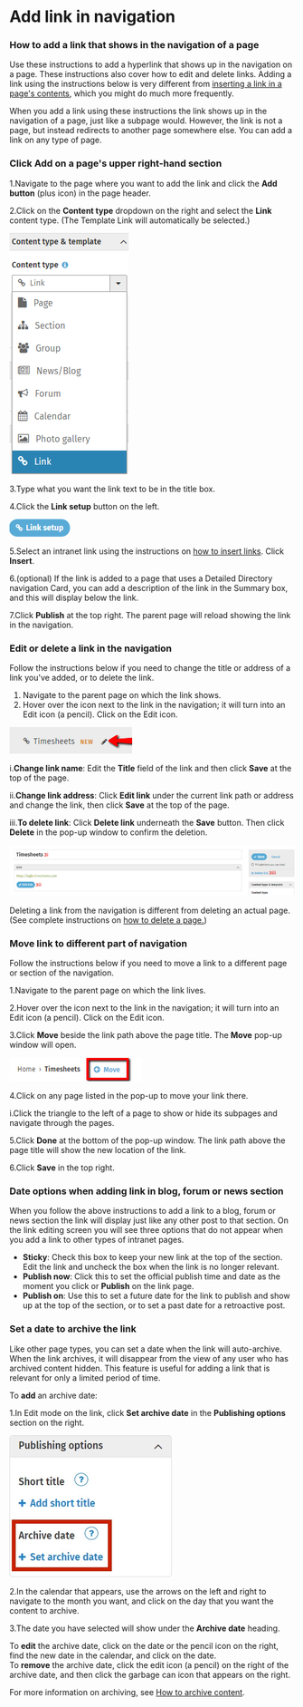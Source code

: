 # Add link in navigation



### How to add a link that shows in the navigation of a page

Use these instructions to add a hyperlink that shows up in the navigation on a page. These instructions also cover how to edit and delete links. Adding a link using the instructions below is very different from [inserting a link in a page's contents](../edit-page-contents/insert-links/), which you might do much more frequently.  
  
When you add a link using these instructions the link shows up in the navigation of a page, just like a subpage would. However, the link is not a page, but instead redirects to another page somewhere else. You can add a link on any type of page.

### Click Add on a page's upper right-hand section

1.Navigate to the page where you want to add the link and click the **Add button** \(plus icon\) in the page header.

2.Click on the **Content type** dropdown on the right and select the **Link** content type. \(The Template Link will automatically be selected.\)

![](../../.gitbook/assets/1%20%289%29.png)



3.Type what you want the link text to be in the title box.

4.Click the **Link setup** button on the left.

![](../../.gitbook/assets/2%20%286%29.png)



5.Select an intranet link using the instructions on [how to insert links](https://community.thoughtfarmer.com/content/105733). Click **Insert**.

6.\(optional\) If the link is added to a page that uses a Detailed Directory navigation Card, you can add a description of the link in the Summary box, and this will display below the link. 

7.Click **Publish** at the top right. The parent page will reload showing the link in the navigation.

### Edit or delete a link in the navigation

Follow the instructions below if you need to change the title or address of a link you've added, or to delete the link.

1. Navigate to the parent page on which the link shows.
2. Hover over the icon next to the link in the navigation; it will turn into an Edit icon \(a pencil\). Click on the Edit icon. 

![](../../.gitbook/assets/3%20%286%29.png)



i.**Change link name**: Edit the **Title** field of the link and then click **Save** at the top of the page.

ii.**Change link address**: Click **Edit link** under the current link path or address and change the link, then click **Save** at the top of the page.

iii.**To delete link**: Click **Delete link** underneath the **Save** button. Then click **Delete** in the pop-up window to confirm the deletion.

![](../../.gitbook/assets/4%20%2812%29.png)



Deleting a link from the navigation is different from deleting an actual page. \(See complete instructions on [how to delete a page.](../formflow/managing-forms/archive-and-delete-forms.md)\)

### Move link to different part of navigation

Follow the instructions below if you need to move a link to a different page or section of the navigation.

1.Navigate to the parent page on which the link lives.

2.Hover over the icon next to the link in the navigation; it will turn into an Edit icon \(a pencil\). Click on the Edit icon.

3.Click **Move** beside the link path above the page title. The **Move** pop-up window will open.

![](../../.gitbook/assets/5%20%2813%29.png)



4.Click on any page listed in the pop-up to move your link there.

i.Click the triangle to the left of a page to show or hide its subpages and navigate through the pages.

5.Click **Done** at the bottom of the pop-up window. The link path above the page title will show the new location of the link.

6.Click **Save** in the top right.

### Date options when adding link in blog, forum or news section

When you follow the above instructions to add a link to a blog, forum or news section the link will display just like any other post to that section. On the link editing screen you will see three options that do not appear when you add a link to other types of intranet pages.

* **Sticky**: Check this box to keep your new link at the top of the section. Edit the link and uncheck the box when the link is no longer relevant.
* **Publish now**: Click this to set the official publish time and date as the moment you click or **Publish** on the link page.
* **Publish on**: Use this to set a future date for the link to publish and show up at the top of the section, or to set a past date for a retroactive post.

### Set a date to archive the link

Like other page types, you can set a date when the link will auto-archive. When the link archives, it will disappear from the view of any user who has archived content hidden. This feature is useful for adding a link that is relevant for only a limited period of time.  
  
To **add** an archive date:

1.In Edit mode on the link, click **Set archive date** in the **Publishing options** section on the right.

![](../../.gitbook/assets/6%20%287%29.jpg)



2.In the calendar that appears, use the arrows on the left and right to navigate to the month you want, and click on the day that you want the content to archive.

3.The date you have selected will show under the **Archive date** heading.

To **edit** the archive date, click on the date or the pencil icon on the right, find the new date in the calendar, and click on the date.  
To **remove** the archive date, click the edit icon \(a pencil\) on the right of the archive date, and then click the garbage can icon that appears on the right.  
  
For more information on archiving, see [How to archive content](../edit-page-contents/archive-and-delete-pages.md).

